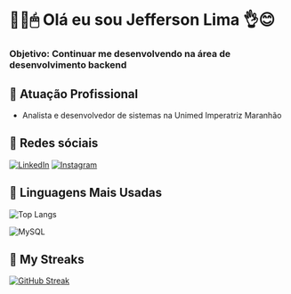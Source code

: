 # 👨‍💻🖱 **Olá eu sou Jefferson Lima** 👌😊
### Objetivo: Continuar me desenvolvendo na área de desenvolvimento backend


## 🏢 **Atuação Profissional**
- Analista e desenvolvedor de sistemas na Unimed Imperatriz Maranhão

## 📱 Redes sóciais
[![LinkedIn](https://img.shields.io/badge/LinkedIn-000?style=for-the-badge&logo=linkedin&logoColor=0E76A8)](https://www.linkedin.com/in/jefferson-lima-104799180/)
[![Instagram](https://img.shields.io/badge/Instagram-000?style=for-the-badge&logo=instagram)](https://www.instagram.com/Snake_Norato/)

## 🚀 Linguagens Mais Usadas
![Top Langs](https://github-readme-stats.vercel.app/api/top-langs/?username=jefflima11&layout=compact)

![MySQL](https://img.shields.io/badge/MySQL-000?style=for-the-badge&logo=mysql&logoColor=005C84)

## 👀 My Streaks
[![GitHub Streak](https://streak-stats.demolab.com/?user=jefflima11&theme=bear&background=000&border=30A3DC&dates=FFF)](https://git.io/streak-stats)

